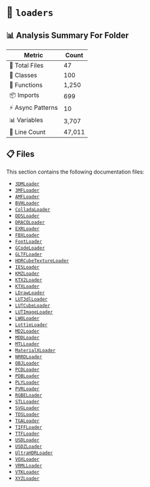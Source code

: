 # 📁 `loaders`

## 📊 Analysis Summary For Folder

| Metric | Count |
|--------|-------|
| 📁 Total Files | 47 |
| 🧱 Classes | 100 |
| 🔧 Functions | 1,250 |
| 📦 Imports | 699 |
| ⚡ Async Patterns | 10 |
| 📊 Variables | 3,707 |
| 🔢 Line Count | 47,011 |


## 📋 Files

This section contains the following documentation files:

- [`3DMLoader`](./3DMLoader.md)
- [`3MFLoader`](./3MFLoader.md)
- [`AMFLoader`](./AMFLoader.md)
- [`BVHLoader`](./BVHLoader.md)
- [`ColladaLoader`](./ColladaLoader.md)
- [`DDSLoader`](./DDSLoader.md)
- [`DRACOLoader`](./DRACOLoader.md)
- [`EXRLoader`](./EXRLoader.md)
- [`FBXLoader`](./FBXLoader.md)
- [`FontLoader`](./FontLoader.md)
- [`GCodeLoader`](./GCodeLoader.md)
- [`GLTFLoader`](./GLTFLoader.md)
- [`HDRCubeTextureLoader`](./HDRCubeTextureLoader.md)
- [`IESLoader`](./IESLoader.md)
- [`KMZLoader`](./KMZLoader.md)
- [`KTX2Loader`](./KTX2Loader.md)
- [`KTXLoader`](./KTXLoader.md)
- [`LDrawLoader`](./LDrawLoader.md)
- [`LUT3dlLoader`](./LUT3dlLoader.md)
- [`LUTCubeLoader`](./LUTCubeLoader.md)
- [`LUTImageLoader`](./LUTImageLoader.md)
- [`LWOLoader`](./LWOLoader.md)
- [`LottieLoader`](./LottieLoader.md)
- [`MD2Loader`](./MD2Loader.md)
- [`MDDLoader`](./MDDLoader.md)
- [`MTLLoader`](./MTLLoader.md)
- [`MaterialXLoader`](./MaterialXLoader.md)
- [`NRRDLoader`](./NRRDLoader.md)
- [`OBJLoader`](./OBJLoader.md)
- [`PCDLoader`](./PCDLoader.md)
- [`PDBLoader`](./PDBLoader.md)
- [`PLYLoader`](./PLYLoader.md)
- [`PVRLoader`](./PVRLoader.md)
- [`RGBELoader`](./RGBELoader.md)
- [`STLLoader`](./STLLoader.md)
- [`SVGLoader`](./SVGLoader.md)
- [`TDSLoader`](./TDSLoader.md)
- [`TGALoader`](./TGALoader.md)
- [`TIFFLoader`](./TIFFLoader.md)
- [`TTFLoader`](./TTFLoader.md)
- [`USDLoader`](./USDLoader.md)
- [`USDZLoader`](./USDZLoader.md)
- [`UltraHDRLoader`](./UltraHDRLoader.md)
- [`VOXLoader`](./VOXLoader.md)
- [`VRMLLoader`](./VRMLLoader.md)
- [`VTKLoader`](./VTKLoader.md)
- [`XYZLoader`](./XYZLoader.md)